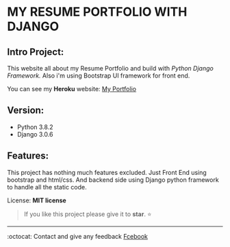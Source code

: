 # MY RESUME PORTFOLIO WITH DJANGO
## Intro Project: 
This website all about my Resume Portfolio and build with *Python Django Framework.* 
Also i'm using Bootstrap UI framework for front end.

You can see my __Heroku__ website: <a href="https://itsrajkumar.herokuapp.com/">My Portfolio</a>

## Version:
- Python 3.8.2
- Django 3.0.6

## Features:
This project has nothing much features excluded.
Just Front End using bootstrap and html/css.
And backend side using Django python framework to handle all the static code.

License: __MIT license__


> If you like this project please give it to __star__. :star:

---

:octocat: Contact and give any feedback [Fcebook](https://www.facebook.com/itsrajkumar1)
